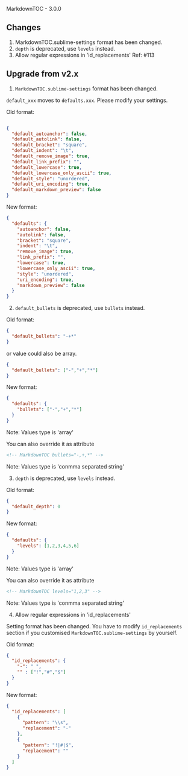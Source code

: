 MarkdownTOC - 3.0.0

## Changes

1. MarkdownTOC.sublime-settings format has been changed.
2. `depth` is deprecated, use `levels` instead.
3. Allow regular expressions in 'id_replacements' Ref: #113

## Upgrade from v2.x

1. `MarkdownTOC.sublime-settings` format has been changed.

`default_xxx` moves to `defaults.xxx`.
Please modify your settings.

Old format:

```json

{
  "default_autoanchor": false,
  "default_autolink": false,
  "default_bracket": "square",
  "default_indent": "\t",
  "default_remove_image": true,
  "default_link_prefix": "",
  "default_lowercase": true,
  "default_lowercase_only_ascii": true,
  "default_style": "unordered",
  "default_uri_encoding": true,
  "default_markdown_preview": false
}
```

New format:

```json
{
  "defaults": {
    "autoanchor": false,
    "autolink": false,
    "bracket": "square",
    "indent": "\t",
    "remove_image": true,
    "link_prefix": "",
    "lowercase": true,
    "lowercase_only_ascii": true,
    "style": "unordered",
    "uri_encoding": true,
    "markdown_preview": false
  }
}
```


2. `default_bullets` is deprecated, use `bullets` instead.

Old format:

```json
{
  "default_bullets": "-+*"
}
```

or value could also be array.

```json
{
  "default_bullets": ["-","+","*"]
}
```

New format:

```json
{
  "defaults": {
    "bullets": ["-","+","*"]
  }
}
```

Note: Values type is 'array'

You can also override it as attribute

```markdown
<!-- MarkdownTOC bullets="-,+,*" -->
```

Note: Values type is 'conmma separated string'


3. `depth` is deprecated, use `levels` instead.

Old format:

```json
{
  "default_depth": 0
}
```

New format:

```json
{
  "defaults": {
    "levels": [1,2,3,4,5,6]
  }
}
```

Note: Values type is 'array'

You can also override it as attribute

```markdown
<!-- MarkdownTOC levels="1,2,3" -->
```

Note: Values type is 'conmma separated string'


4. Allow regular expressions in 'id_replacements'

Setting format has been changed.
You have to modify `id_replacements` section if you customised `MarkdownTOC.sublime-settings` by yourself.

Old format:

```json
{
  "id_replacements": {
    "-": " ",
    "" : ["!","#","$"]
  }
}
```

New format:

```json
{
  "id_replacements": [
    {
      "pattern": "\\s",
      "replacement": "-"
    },
    {
      "pattern": "!|#|$",
      "replacement": ""
    }
  ]
}
```
